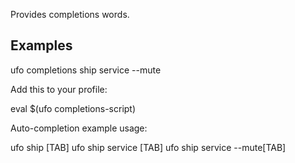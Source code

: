 Provides completions words.

## Examples

  ufo completions ship service --mute

Add this to your profile:

  eval $(ufo completions-script)

Auto-completion example usage:

  ufo ship [TAB]
  ufo ship service [TAB]
  ufo ship service --mute[TAB]

